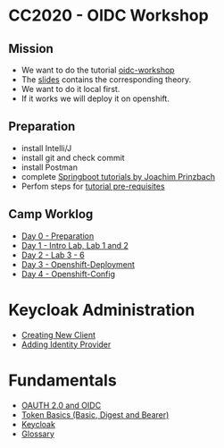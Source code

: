 # CC2020 - OIDC Workshop
## Mission
- We want to do the tutorial [oidc-workshop](https://github.com/andifalk/secure-oauth2-oidc-workshop)
- The [slides](https://andifalk.github.io/oidc-workshop-spring-io-2019/#/) contains the corresponding theory.
- We want to do it local first.
- If it works we will deploy it on openshift.

## Preparation
- install Intelli/J
- install git and check commit
- install Postman
- complete [Springboot tutorials by Joachim Prinzbach](https://confluence.baloisenet.com/atlassian/pages/viewpage.action?pageId=1840186564)
- Perfom steps for [tutorial pre-requisites](https://andifalk.gitbook.io/openid-connect-workshop/introduction/setup)

## Camp Worklog
- [Day 0 - Preparation](./camp-worklog/Day-0.md)
- [Day 1 - Intro Lab, Lab 1 and 2](./camp-worklog/Day-1.md)
- [Day 2 - Lab 3 - 6](./camp-worklog/Day-2.md)
- [Day 3 - Openshift-Deployment](./camp-worklog/Day-3.md)
- [Day 4 - Openshift-Config](./camp-worklog/Day-4.md)

# Keycloak Administration
- [Creating New Client](./keycloak-admin/new-client.md)
- [Adding Identity Provider](./keycloak-admin/idenity-provider.md)

# Fundamentals
- [OAUTH 2.0 and OIDC](./fundamentals/oauth-and-oidc.md)
- [Token Basics (Basic, Digest and Bearer)](./fundamentals/token-basics.md)
- [Keycloak](./fundamentals/keycloak.md)
- [Glossary](./fundamentals/glossary.md)
